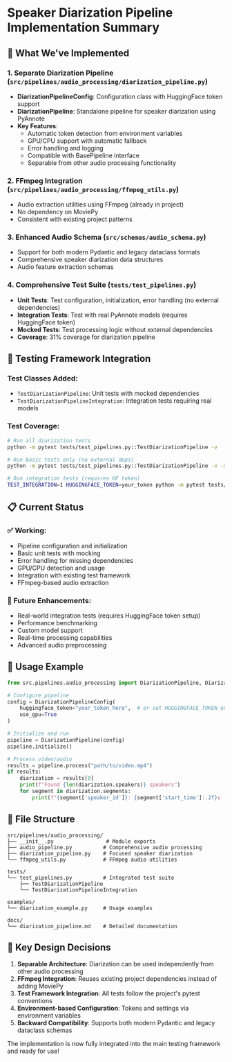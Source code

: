 # Speaker Diarization Pipeline Implementation Summary

## 🎯 What We've Implemented

### 1. **Separate Diarization Pipeline** (`src/pipelines/audio_processing/diarization_pipeline.py`)

- **DiarizationPipelineConfig**: Configuration class with HuggingFace token support
- **DiarizationPipeline**: Standalone pipeline for speaker diarization using PyAnnote
- **Key Features**:
  - Automatic token detection from environment variables
  - GPU/CPU support with automatic fallback
  - Error handling and logging
  - Compatible with BasePipeline interface
  - Separable from other audio processing functionality

### 2. **FFmpeg Integration** (`src/pipelines/audio_processing/ffmpeg_utils.py`)

- Audio extraction utilities using FFmpeg (already in project)
- No dependency on MoviePy
- Consistent with existing project patterns

### 3. **Enhanced Audio Schema** (`src/schemas/audio_schema.py`)

- Support for both modern Pydantic and legacy dataclass formats
- Comprehensive speaker diarization data structures
- Audio feature extraction schemas

### 4. **Comprehensive Test Suite** (`tests/test_pipelines.py`)

- **Unit Tests**: Test configuration, initialization, error handling (no external dependencies)
- **Integration Tests**: Test with real PyAnnote models (requires HuggingFace token)
- **Mocked Tests**: Test processing logic without external dependencies
- **Coverage**: 31% coverage for diarization pipeline

## 🧪 Testing Framework Integration

### Test Classes Added:

- `TestDiarizationPipeline`: Unit tests with mocked dependencies
- `TestDiarizationPipelineIntegration`: Integration tests requiring real models

### Test Coverage:

```bash
# Run all diarization tests
python -m pytest tests/test_pipelines.py::TestDiarizationPipeline -v

# Run basic tests only (no external deps)
python -m pytest tests/test_pipelines.py::TestDiarizationPipeline -v -m 'not integration'

# Run integration tests (requires HF token)
TEST_INTEGRATION=1 HUGGINGFACE_TOKEN=your_token python -m pytest tests/test_pipelines.py::TestDiarizationPipelineIntegration -v
```

## 📋 Current Status

### ✅ Working:

- Pipeline configuration and initialization
- Basic unit tests with mocking
- Error handling for missing dependencies
- GPU/CPU detection and usage
- Integration with existing test framework
- FFmpeg-based audio extraction

### 🔧 Future Enhancements:

- Real-world integration tests (requires HuggingFace token setup)
- Performance benchmarking
- Custom model support
- Real-time processing capabilities
- Advanced audio preprocessing

## 🚀 Usage Example

```python
from src.pipelines.audio_processing import DiarizationPipeline, DiarizationPipelineConfig

# Configure pipeline
config = DiarizationPipelineConfig(
    huggingface_token="your_token_here",  # or set HUGGINGFACE_TOKEN env var
    use_gpu=True
)

# Initialize and run
pipeline = DiarizationPipeline(config)
pipeline.initialize()

# Process video/audio
results = pipeline.process("path/to/video.mp4")
if results:
    diarization = results[0]
    print(f"Found {len(diarization.speakers)} speakers")
    for segment in diarization.segments:
        print(f"{segment['speaker_id']}: {segment['start_time']:.2f}s - {segment['end_time']:.2f}s")
```

## 📁 File Structure

```
src/pipelines/audio_processing/
├── __init__.py                 # Module exports
├── audio_pipeline.py          # Comprehensive audio processing
├── diarization_pipeline.py    # Focused speaker diarization
└── ffmpeg_utils.py            # FFmpeg audio utilities

tests/
└── test_pipelines.py          # Integrated test suite
    ├── TestDiarizationPipeline
    └── TestDiarizationPipelineIntegration

examples/
└── diarization_example.py     # Usage examples

docs/
└── diarization_pipeline.md    # Detailed documentation
```

## 🔑 Key Design Decisions

1. **Separable Architecture**: Diarization can be used independently from other audio processing
2. **FFmpeg Integration**: Reuses existing project dependencies instead of adding MoviePy
3. **Test Framework Integration**: All tests follow the project's pytest conventions
4. **Environment-based Configuration**: Tokens and settings via environment variables
5. **Backward Compatibility**: Supports both modern Pydantic and legacy dataclass schemas

The implementation is now fully integrated into the main testing framework and ready for use!
